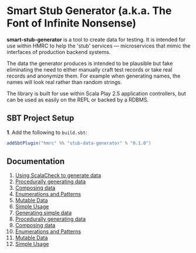 # Smart Stub Generator (a.k.a. The Font of Infinite Nonsense) 

**smart-stub-generator** is a tool to create data for testing.  It is intended for use within HMRC to help the 'stub' services — microservices that mimic the interfaces of production backend systems. 

The data the generator produces is intended to be plausible but fake eliminating the need to either manually craft test records or take real records and anonymize them. For example when generating names, the names will look real rather than random strings.

The library is built for use within Scala Play 2.5 application controllers, but can be used as easily on the REPL or backed by a RDBMS. 

## SBT Project Setup

**1**. Add the following to `build.sbt`:

```scala
addSbtPlugin("hmrc" %% "stub-data-generator" % "0.1.0")
```

## Documentation
1. [Using ScalaCheck to generate data](docs/1-ScalaCheckPrimer.md)
2. [Procedurally generating data](docs/2-ProceduralGeneration.md)
3. [Composing data](docs/3-ComposingData.md)
4. [Enumerations and Patterns](docs/4-Enumerations.md)
5. [Mutable Data](docs/5-MutatingData.md)
6. [Simple Usage](docs/RichGen.md)
1. [Generating simple data](docs/1-ScalaCheckPrimer.md)
2. [Procedurally generating data](docs/2-ProceduralGeneration.md)
3. [Composing data](docs/3-ComposingData.md)
4. [Enumerations and Patterns](docs/4-Enumerations.md)
5. [Mutable Data](docs/5-MutatingData.md)
6. [Simple Usage](docs/RichGen.md)
